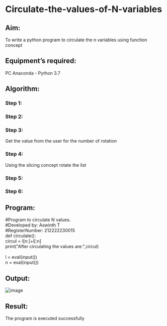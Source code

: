 # Circulate-the-values-of-N-variables
## Aim:
To write a python program to circulate the n variables using function concept
## Equipment’s required:
PC
Anaconda - Python 3.7
## Algorithm: 
### Step 1: 
### Step 2: 
### Step 3: 
Get the value from the user for the number of rotation
### Step 4: 
Using the slicing concept rotate the list

### Step 5: 
### Step 6: 
## Program:
#Program to circulate N values.<br>
#Developed by: Aswinth T<br>
#RegisterNumber: 212222230015<br>
def circulate():<br>
    circul = l[n:]+l[:n]<br>
    print("After circulating the values are:",circul)<br>
    <br>
l = eval(input())<br>
n = eval(input())<br>
## Output:
![image](https://user-images.githubusercontent.com/120236638/227967295-83832399-ef15-4507-a48a-0f7139a7f38a.png)

## Result:
The program is executed successfully

